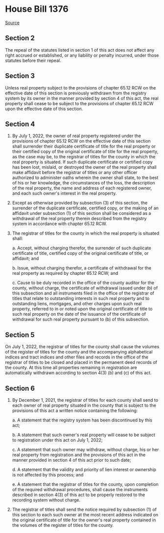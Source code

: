 # House Bill 1376

[Source](http://lawfilesext.leg.wa.gov/biennium/2021-22/Pdf/Bills/House%20Bills/1376.pdf)
## Section 2
The repeal of the statutes listed in section 1 of this act does not affect any right accrued or established, or any liability or penalty incurred, under those statutes before their repeal.


## Section 3
Unless real property subject to the provisions of chapter 65.12 RCW on the effective date of this section is previously withdrawn from the registry system by its owner in the manner provided by section 4 of this act, the real property shall cease to be subject to the provisions of chapter 65.12 RCW upon the effective date of this section.


## Section 4
1. By July 1, 2022, the owner of real property registered under the provisions of chapter 65.12 RCW on the effective date of this section shall surrender their duplicate certificate of title for the real property or their certified copy of the original certificate of title for the real property, as the case may be, to the registrar of titles for the county in which the real property is situated. If such duplicate certificate or certified copy has been lost, mislaid, or destroyed the owner of the real property shall make affidavit before the registrar of titles or any other officer authorized to administer oaths wherein the owner shall state, to the best of his or her knowledge, the circumstances of the loss, the description of the real property, the name and address of each registered owner, and each such owner's interest in the real property.

2. Except as otherwise provided by subsection (3) of this section, the surrender of the duplicate certificate, certified copy, or the making of an affidavit under subsection (1) of this section shall be considered as a withdrawal of the real property therein described from the registry system in accordance with chapter 65.12 RCW.

3. The registrar of titles for the county in which the real property is situated shall:

    a. Accept, without charging therefor, the surrender of such duplicate certificate of title, certified copy of the original certificate of title, or affidavit; and

    b. Issue, without charging therefor, a certificate of withdrawal for the real property as required by chapter 65.12 RCW; and

    c. Cause to be duly recorded in the office of the county auditor for the county, without charge, the certificate of withdrawal issued under (b) of this subsection and all instruments filed in the office of the registrar of titles that relate to outstanding interests in such real property and to outstanding liens, mortgages, and other charges upon such real property, referred to in or noted upon the original certificate of title to such real property on the date of the issuance of the certificate of withdrawal for such real property pursuant to (b) of this subsection.


## Section 5
On July 1, 2022, the registrar of titles for the county shall cause the volumes of the register of titles for the county and the accompanying alphabetical indices and tract indices and other files and records in the office of the registrar of titles to be closed and placed in the permanent deed records of the county. At this time all properties remaining in registration are automatically withdrawn according to section 4(3) (b) and (c) of this act.


## Section 6
1. By December 1, 2021, the registrar of titles for each county shall send to each owner of real property situated in the county that is subject to the provisions of this act a written notice containing the following:

    a. A statement that the registry system has been discontinued by this act;

    b. A statement that such owner's real property will cease to be subject to registration under this act on July 1, 2022;

    c. A statement that such owner may withdraw, without charge, his or her real property from registration and the provisions of this act in the manner provided in section 4 of this act prior to such date;

    d. A statement that the validity and priority of lien interest or ownership is not affected by this process; and

    e. A statement that the registrar of titles for the county, upon completion of the required withdrawal procedures, shall cause the instruments described in section 4(3) of this act to be properly restored to the recording system without charge.

2. The registrar of titles shall send the notice required by subsection (1) of this section to each such owner at the most recent address indicated on the original certificate of title for the owner's real property contained in the volumes of the register of titles for the county.


